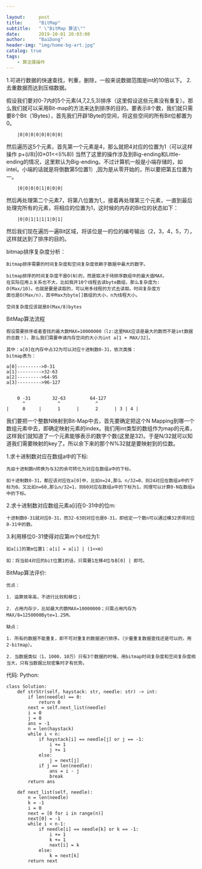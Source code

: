 ```yaml
---

layout:     post
title:      "BitMap"
subtitle:   " \"BitMap 算法\""
date:       2019-10-01 20:03:00
author:     "BaiDong"
header-img: "img/home-bg-art.jpg"
catalog: true
tags:
    - 算法骚操作
---
```

1.可进行数据的快速查找，判重，删除，一般来说数据范围是int的10倍以下。
2.去重数据而达到压缩数据。


假设我们要对0-7内的5个元素(4,7,2,5,3)排序（这里假设这些元素没有重复）。那么我们就可以采用Bit-map的方法来达到排序的目的。要表示8个数，我们就只需要8个Bit（1Bytes），首先我们开辟1Byte的空间，将这些空间的所有Bit位都置为0。

        |0|0|0|0|0|0|0|0|
然后遍历这5个元素，首先第一个元素是4，那么就把4对应的位置为1（可以这样操作 p+(i/8)|(0×01<<(i%8)) 当然了这里的操作涉及到Big-ending和Little-ending的情况，这里默认为Big-ending。不过计算机一般是小端存储的，如intel。小端的话就是将倒数第5位置1）,因为是从零开始的，所以要把第五位置为一。

        |0|0|0|0|1|0|0|0|

然后再处理第二个元素7，将第八位置为1,，接着再处理第三个元素，一直到最后处理完所有的元素，将相应的位置为1，这时候的内存的Bit位的状态如下：

        |0|0|1|1|1|1|0|1|


然后我们现在遍历一遍Bit区域，将该位是一的位的编号输出（2，3，4，5，7），这样就达到了排序的目的。    

bitmap排序复杂度分析：
    
    Bitmap排序需要的时间复杂度和空间复杂度依赖于数据中最大的数字。

    bitmap排序的时间复杂度不是O(N)的，而是取决于待排序数组中的最大值MAX，
    在实际应用上关系也不大，比如我开10个线程去读byte数组，那么复杂度为:
    O(Max/10)。也就是要是读取的，可以用多线程的方式去读取。时间复杂度方
    面也是O(Max/n)，其中Max为byte[]数组的大小，n为线程大小。

    空间复杂度应该就是O(Max/8)bytes

BitMap算法流程

    假设需要排序或者查找的最大数MAX=10000000（lz:这里MAX应该是最大的数而不是int数据的总数！），那么我们需要申请内存空间的大小为int a[1 + MAX/32]。

    其中：a[0]在内存中占32为可以对应十进制数0-31，依次类推：
    bitmap表为：

    a[0]--------->0-31 
    a[1]--------->32-63 
    a[2]--------->64-95 
    a[3]--------->96-127 


        0 -31        32-63         64-127
          ^            ^             ^
    |     0     |      1      |      2      | 3 | 4 |

我们要把一个整数N映射到Bit-Map中去，首先要确定把这个N Mapping到哪一个数组元素中去，即确定映射元素的index。我们用int类型的数组作为map的元素，这样我们就知道了一个元素能够表示的数字个数(这里是32)。于是N/32就可以知道我们需要映射的key了。所以余下来的那个N%32就是要映射到的位数。

1.求十进制数对应在数组a中的下标:

    先由十进制数n转换为与32的余可转化为对应在数组a中的下标。

    如十进制数0-31，都应该对应在a[0]中，比如n=24,那么 n/32=0，则24对应在数组a中的下标为0。又比如n=60,那么n/32=1，则60对应在数组a中的下标为1，同理可以计算0-N在数组a中的下标。

2.求十进制数对应数组元素a[i]在0-31中的位m:

    十进制数0-31就对应0-31，而32-63则对应也是0-31，即给定一个数n可以通过模32求得对应0-31中的数。

3.利用移位0-31使得对应第m个bit位为1:

    如a[i]的第m位置1：a[i] = a[i] | (1<<m)

    如：将当前4对应的bit位置1的话，只需要1左移4位与B[0] | 即可。

BitMap算法评价:

    优点：

    1. 运算效率高，不进行比较和移位；
   
    2. 占用内存少，比如最大的数MAX=10000000；只需占用内存为     MAX/8=1250000Byte=1.25M。
   
    缺点：

    1. 所有的数据不能重复，即不可对重复的数据进行排序。（少量重复数据查找还是可以的，用2-bitmap）。

    2. 当数据类似（1，1000，10万）只有3个数据的时候，用bitmap时间复杂度和空间复杂度相当大，只有当数据比较密集时才有优势。

代码:
Python:

    class Solution:
        def strStr(self, haystack: str, needle: str) -> int:
            if len(needle) == 0:
                return 0
            next = self.next_list(needle)
            i = 0
            j = 0
            ans = -1
            n = len(haystack)
            while i < n:
                if haystack[i] == needle[j] or j == -1:
                    i += 1
                    j += 1
                else:
                    j = next[j]
                if j == len(needle):
                    ans = i - j
                    break
            return ans

        def next_list(self, needle):        
            n = len(needle)
            k = -1
            i = 0
            next = [0 for i in range(n)]
            next[0] = -1
            while i < n-1:
                if needle[i] == needle[k] or k == -1:
                    i += 1
                    k += 1
                    next[i] = k
                else:
                    k = next[k]
            return next




